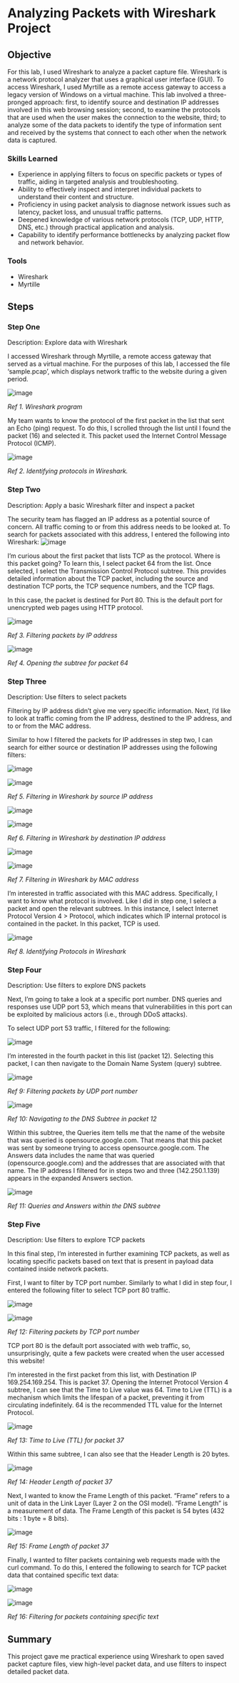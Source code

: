 # Analyzing Packets with Wireshark Project

## Objective

For this lab, I used Wireshark to analyze a packet capture file. Wireshark is a network protocol analyzer that uses a graphical user interface (GUI). To access Wireshark, I used Myrtille as a remote access gateway to access a legacy version of Windows on a virtual machine. This lab involved a three-pronged approach: first, to identify source and destination IP addresses involved in this web browsing session; second, to examine the protocols that are used when the user makes the connection to the website, third; to analyze some of the data packets to identify the type of information sent and received by the systems that connect to each other when the network data is captured.

### Skills Learned

- Experience in applying filters to focus on specific packets or types of traffic, aiding in targeted analysis and troubleshooting.
- Ability to effectively inspect and interpret individual packets to understand their content and structure.
- Proficiency in using packet analysis to diagnose network issues such as latency, packet loss, and unusual traffic patterns.
- Deepened knowledge of various network protocols (TCP, UDP, HTTP, DNS, etc.) through practical application and analysis.
- Capability to identify performance bottlenecks by analyzing packet flow and network behavior.

### Tools
- Wireshark
- Myrtille

## Steps

### Step One

Description: Explore data with Wireshark

I accessed Wireshark through Myrtille, a remote access gateway that served as a virtual machine. For the purposes of this lab, I accessed the file ‘sample.pcap’, which displays network traffic to the website during a given period.

![image](https://github.com/aehumphrey/Investigating-Packets-with-Wireshark-Project/assets/33531835/1cb2c157-7c6d-4623-a7c2-f5055652ce26)

*Ref 1. Wireshark program*

My team wants to know the protocol of the first packet in the list that sent an Echo (ping) request. To do this, I scrolled through the list until I found the packet (16) and selected it. This packet used the Internet Control Message Protocol (ICMP).

![image](https://github.com/aehumphrey/Investigating-Packets-with-Wireshark-Project/assets/33531835/be96d8b2-bf24-45cb-844d-9e9b664a6dd2)

*Ref 2. Identifying protocols in Wireshark.*

### Step Two

Description: Apply a basic Wireshark filter and inspect a packet

The security team has flagged an IP address as a potential source of concern. All traffic coming to or from this address needs to be looked at. To search for packets associated with this address, I entered the following into Wireshark:
![image](https://github.com/aehumphrey/Investigating-Packets-with-Wireshark-Project/assets/33531835/cafd95a9-2680-444d-9810-80dc2ede463b)

I’m curious about the first packet that lists TCP as the protocol. Where is this packet going? To learn this, I select packet 64 from the list. Once selected, I select the Transmission Control Protocol subtree. This provides detailed information about the TCP packet, including the source and destination TCP ports, the TCP sequence numbers, and the TCP flags.

In this case, the packet is destined for Port 80. This is the default port for unencrypted web pages using HTTP protocol.

![image](https://github.com/aehumphrey/Investigating-Packets-with-Wireshark-Project/assets/33531835/85129c7d-d741-4ff5-b1b0-01471a1b6d3b)

*Ref 3. Filtering packets by IP address*

![image](https://github.com/aehumphrey/Investigating-Packets-with-Wireshark-Project/assets/33531835/b37a7f85-f645-49f5-8e0d-eb5f2a634c5c)

*Ref 4. Opening the subtree for packet 64*

### Step Three

Description:  Use filters to select packets

Filtering by IP address didn’t give me very specific information. Next, I’d like to look at traffic coming from the IP address, destined to the IP address, and to or from the MAC address.

Similar to how I filtered the packets for IP addresses in step two, I can search for either source or destination IP addresses using the following filters:

![image](https://github.com/aehumphrey/Investigating-Packets-with-Wireshark-Project/assets/33531835/5b964207-c8fb-4e02-8d1e-3210ed80c64e)

![image](https://github.com/aehumphrey/Investigating-Packets-with-Wireshark-Project/assets/33531835/bce2c18c-fd2d-432f-8a7d-4f90a3954c18)

*Ref 5. Filtering in Wireshark by source IP address*

![image](https://github.com/aehumphrey/Investigating-Packets-with-Wireshark-Project/assets/33531835/daf48e71-0f09-4492-9bbf-f7f30657324a)

![image](https://github.com/aehumphrey/Investigating-Packets-with-Wireshark-Project/assets/33531835/eb047915-c6d8-48a8-8a8e-fd7717bb188d)

*Ref 6. Filtering in Wireshark by destination IP address*

![image](https://github.com/aehumphrey/Investigating-Packets-with-Wireshark-Project/assets/33531835/08b1f612-a3d7-462e-8799-26b551891c07)

![image](https://github.com/aehumphrey/Investigating-Packets-with-Wireshark-Project/assets/33531835/9615f7e9-b4e7-415c-b7c0-3765a29fd07b)

*Ref 7. Filtering in Wireshark by MAC address*

I’m interested in traffic associated with this MAC address. Specifically, I want to know what protocol is involved. Like I did in step one, I select a packet and open the relevant subtrees. In this instance, I select Internet Protocol Version 4 > Protocol, which indicates which IP internal protocol is contained in the packet. In this packet, TCP is used.

![image](https://github.com/aehumphrey/Investigating-Packets-with-Wireshark-Project/assets/33531835/2abd201a-e600-46f3-8067-d98fd212375e)

*Ref 8. Identifying Protocols in Wireshark*

### Step Four

Description: Use filters to explore DNS packets

Next, I’m going to take a look at a specific port number. DNS queries and responses use UDP port 53, which means that vulnerabilities in this port can be exploited by malicious actors (i.e., through DDoS attacks).

To select UDP port 53 traffic, I filtered for the following: 

![image](https://github.com/aehumphrey/Analyzing-Packets-Wireshark/assets/33531835/caf47812-8c45-4bc9-99f4-d0c38f5a1cef)

I’m interested in the fourth packet in this list (packet 12). Selecting this packet, I can then navigate to the Domain Name System (query) subtree. 

![image](https://github.com/aehumphrey/Analyzing-Packets-Wireshark/assets/33531835/bb490b8e-c5ab-4faf-ae4c-1ee24baabed6)

*Ref 9: Filtering packets by UDP port number*

![image](https://github.com/aehumphrey/Analyzing-Packets-Wireshark/assets/33531835/0b06607e-1500-4d0f-b297-99a05d8cad91)

*Ref 10: Navigating to the DNS Subtree in packet 12*

Within this subtree, the Queries item tells me that the name of the website that was queried is opensource.google.com. That means that this packet was sent by someone trying to access opensource.google.com.  The Answers data includes the name that was queried (opensource.google.com) and the addresses that are associated with that name. The IP address I filtered for in steps two and three (142.250.1.139) appears in the expanded Answers section.

![image](https://github.com/aehumphrey/Analyzing-Packets-Wireshark/assets/33531835/0075bfe3-691f-43a7-9a60-d5debd985acb)

*Ref 11: Queries and Answers within the DNS subtree*

### Step Five

Description: Use filters to explore TCP packets

In this final step, I’m interested in further examining TCP packets, as well as locating specific packets based on text that is present in payload data contained inside network packets. 

First, I want to filter by TCP port number. Similarly to what I did in step four, I entered the following filter to select TCP port 80 traffic.

![image](https://github.com/aehumphrey/Analyzing-Packets-Wireshark/assets/33531835/2850f600-05dd-43cd-867f-b1fb8f45e5f9)

![image](https://github.com/aehumphrey/Analyzing-Packets-Wireshark/assets/33531835/244ad98f-4178-4c68-8198-afeebbb96a9f)

*Ref 12: Filtering packets by TCP port number*

TCP port 80 is the default port associated with web traffic, so, unsurprisingly, quite a few packets were created when the user accessed this website!

I’m interested in the first packet from this list, with Destination IP 169.254.169.254. This is packet 37. Opening the Internet Protocol Version 4 subtree, I can see that the Time to Live value was 64. Time to Live (TTL) is a mechanism which limits the lifespan of a packet, preventing it from circulating indefinitely. 64 is the recommended TTL value for the Internet Protocol.

![image](https://github.com/aehumphrey/Analyzing-Packets-Wireshark/assets/33531835/5c56bd32-b7c8-4d7e-b890-4a4627221b24)

*Ref 13: Time to Live (TTL) for packet 37*

Within this same subtree, I can also see that the Header Length is 20 bytes.

![image](https://github.com/aehumphrey/Analyzing-Packets-Wireshark/assets/33531835/46280da6-3d74-4931-8b1c-0974daa0a129)

*Ref 14: Header Length of packet 37*

Next, I wanted to know the Frame Length of this packet. “Frame” refers to a unit of data in the Link Layer (Layer 2 on the OSI model). “Frame Length” is a measurement of data. The Frame Length of this packet is 54 bytes (432 bits : 1 byte = 8 bits).

![image](https://github.com/aehumphrey/Analyzing-Packets-Wireshark/assets/33531835/180ac44c-bbd3-4489-b946-62b12116efc1)

*Ref 15: Frame Length of packet 37*

Finally, I wanted to filter packets containing web requests made with the curl command. To do this, I entered the following to search for TCP packet data that contained specific text data:

![image](https://github.com/aehumphrey/Analyzing-Packets-Wireshark/assets/33531835/b923b61b-bffe-49dc-957b-f8420877c004)

![image](https://github.com/aehumphrey/Analyzing-Packets-Wireshark/assets/33531835/d5bc0fd2-c483-4bb3-84b6-e685449ce4df)

*Ref 16: Filtering for packets containing specific text*


## Summary

This project gave me practical experience using Wireshark to open saved packet capture files, view high-level packet data, and use filters to inspect detailed packet data.
